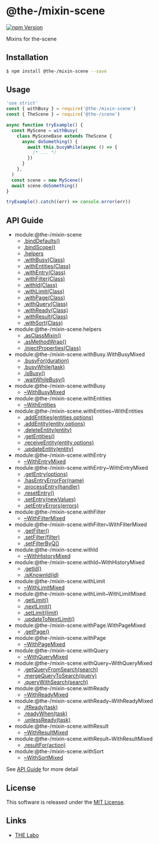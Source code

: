 @the-/mixin-scene
==========

<!---
This file is generated by @the-/templates. Do not update manually.
--->

<!-- Badge Start -->
<a name="badges"></a>

[![npm Version][bd_npm_shield_url]][bd_npm_url]

[bd_repo_url]: https://github.com/the-labo/the
[bd_npm_url]: http://www.npmjs.org/package/@the-/mixin-scene
[bd_npm_shield_url]: http://img.shields.io/npm/v/@the-/mixin-scene.svg?style=flat

<!-- Badge End -->


<!-- Description Start -->
<a name="description"></a>

Mixins for the-scene

<!-- Description End -->


<!-- Overview Start -->
<a name="overview"></a>




<!-- Overview End -->


<!-- Sections Start -->
<a name="sections"></a>

<!-- Section from "doc/readme/01.Installation.md.hbs" Start -->

<a name="section-doc-readme-01-installation-md"></a>

Installation
-----

```bash
$ npm install @the-/mixin-scene --save
```


<!-- Section from "doc/readme/01.Installation.md.hbs" End -->

<!-- Section from "doc/readme/02.Usage.md.hbs" Start -->

<a name="section-doc-readme-02-usage-md"></a>

Usage
---------

```javascript
'use strict'
const { withBusy } = require('@the-/mixin-scene')
const { TheScene } = require('@the-/scene')

async function tryExample() {
  const MyScene = withBusy(
    class MySceneBase extends TheScene {
      async doSomething() {
        await this.busyWhile(async () => {
          /* ... */
        })
      }
    },
  )
  const scene = new MyScene()
  await scene.doSomething()
}

tryExample().catch((err) => console.error(err))

```


<!-- Section from "doc/readme/02.Usage.md.hbs" End -->


<!-- Sections Start -->

<a name="api"></a>

## API Guide


- module:@the-/mixin-scene
  - [.bindDefaults()](./doc/api/api.md#module_@the-/mixin-scene.bindDefaults)
  - [.bindScope()](./doc/api/api.md#module_@the-/mixin-scene.bindScope)
  - [.helpers](./doc/api/api.md#module_@the-/mixin-scene.helpers)
  - [.withBusy(Class)](./doc/api/api.md#module_@the-/mixin-scene.withBusy)
  - [.withEntities(Class)](./doc/api/api.md#module_@the-/mixin-scene.withEntities)
  - [.withEntry(Class)](./doc/api/api.md#module_@the-/mixin-scene.withEntry)
  - [.withFilter(Class)](./doc/api/api.md#module_@the-/mixin-scene.withFilter)
  - [.withId(Class)](./doc/api/api.md#module_@the-/mixin-scene.withId)
  - [.withLimit(Class)](./doc/api/api.md#module_@the-/mixin-scene.withLimit)
  - [.withPage(Class)](./doc/api/api.md#module_@the-/mixin-scene.withPage)
  - [.withQuery(Class)](./doc/api/api.md#module_@the-/mixin-scene.withQuery)
  - [.withReady(Class)](./doc/api/api.md#module_@the-/mixin-scene.withReady)
  - [.withResult(Class)](./doc/api/api.md#module_@the-/mixin-scene.withResult)
  - [.withSort(Class)](./doc/api/api.md#module_@the-/mixin-scene.withSort)
- module:@the-/mixin-scene.helpers
  - [.asClassMixin()](./doc/api/api.md#module_@the-/mixin-scene.helpers.asClassMixin)
  - [.asMethodWrap()](./doc/api/api.md#module_@the-/mixin-scene.helpers.asMethodWrap)
  - [.injectProperties(Class)](./doc/api/api.md#module_@the-/mixin-scene.helpers.injectProperties)
- module:@the-/mixin-scene.withBusy.WithBusyMixed
  - [.busyFor(duration)](./doc/api/api.md#module_@the-/mixin-scene.withBusy.WithBusyMixed.busyFor)
  - [.busyWhile(task)](./doc/api/api.md#module_@the-/mixin-scene.withBusy.WithBusyMixed.busyWhile)
  - [.isBusy()](./doc/api/api.md#module_@the-/mixin-scene.withBusy.WithBusyMixed.isBusy)
  - [.waitWhileBusy()](./doc/api/api.md#module_@the-/mixin-scene.withBusy.WithBusyMixed.waitWhileBusy)
- module:@the-/mixin-scene.withBusy
  - [~WithBusyMixed](./doc/api/api.md#module_@the-/mixin-scene.withBusy~WithBusyMixed)
- module:@the-/mixin-scene.withEntities
  - [~WithEntities](./doc/api/api.md#module_@the-/mixin-scene.withEntities~WithEntities)
- module:@the-/mixin-scene.withEntities~WithEntities
  - [.addEntities(entities,options)](./doc/api/api.md#module_@the-/mixin-scene.withEntities~WithEntities.addEntities)
  - [.addEntity(entity,options)](./doc/api/api.md#module_@the-/mixin-scene.withEntities~WithEntities.addEntity)
  - [.deleteEntity(entity)](./doc/api/api.md#module_@the-/mixin-scene.withEntities~WithEntities.deleteEntity)
  - [.getEntities()](./doc/api/api.md#module_@the-/mixin-scene.withEntities~WithEntities.getEntities)
  - [.receiveEntity(entity,options)](./doc/api/api.md#module_@the-/mixin-scene.withEntities~WithEntities.receiveEntity)
  - [.updateEntity(entity)](./doc/api/api.md#module_@the-/mixin-scene.withEntities~WithEntities.updateEntity)
- module:@the-/mixin-scene.withEntry
  - [~WithEntryMixed](./doc/api/api.md#module_@the-/mixin-scene.withEntry~WithEntryMixed)
- module:@the-/mixin-scene.withEntry~WithEntryMixed
  - [.getEntry(options)](./doc/api/api.md#module_@the-/mixin-scene.withEntry~WithEntryMixed.getEntry)
  - [.hasEntryErrorFor(name)](./doc/api/api.md#module_@the-/mixin-scene.withEntry~WithEntryMixed.hasEntryErrorFor)
  - [.processEntry(handler)](./doc/api/api.md#module_@the-/mixin-scene.withEntry~WithEntryMixed.processEntry)
  - [.resetEntry()](./doc/api/api.md#module_@the-/mixin-scene.withEntry~WithEntryMixed.resetEntry)
  - [.setEntry(newValues)](./doc/api/api.md#module_@the-/mixin-scene.withEntry~WithEntryMixed.setEntry)
  - [.setEntryErrors(errors)](./doc/api/api.md#module_@the-/mixin-scene.withEntry~WithEntryMixed.setEntryErrors)
- module:@the-/mixin-scene.withFilter
  - [~WithFilterMixed](./doc/api/api.md#module_@the-/mixin-scene.withFilter~WithFilterMixed)
- module:@the-/mixin-scene.withFilter~WithFilterMixed
  - [.getFilter()](./doc/api/api.md#module_@the-/mixin-scene.withFilter~WithFilterMixed.getFilter)
  - [.setFilter(filter)](./doc/api/api.md#module_@the-/mixin-scene.withFilter~WithFilterMixed.setFilter)
  - [.setFilterByQ()](./doc/api/api.md#module_@the-/mixin-scene.withFilter~WithFilterMixed.setFilterByQ)
- module:@the-/mixin-scene.withId
  - [~WithHistoryMixed](./doc/api/api.md#module_@the-/mixin-scene.withId~WithHistoryMixed)
- module:@the-/mixin-scene.withId~WithHistoryMixed
  - [.getId()](./doc/api/api.md#module_@the-/mixin-scene.withId~WithHistoryMixed.getId)
  - [.isKnownId(id)](./doc/api/api.md#module_@the-/mixin-scene.withId~WithHistoryMixed.isKnownId)
- module:@the-/mixin-scene.withLimit
  - [~WithLimitMixed](./doc/api/api.md#module_@the-/mixin-scene.withLimit~WithLimitMixed)
- module:@the-/mixin-scene.withLimit~WithLimitMixed
  - [.getLimit()](./doc/api/api.md#module_@the-/mixin-scene.withLimit~WithLimitMixed.getLimit)
  - [.nextLimit()](./doc/api/api.md#module_@the-/mixin-scene.withLimit~WithLimitMixed.nextLimit)
  - [.setLimit(limit)](./doc/api/api.md#module_@the-/mixin-scene.withLimit~WithLimitMixed.setLimit)
  - [.updateToNextLimit()](./doc/api/api.md#module_@the-/mixin-scene.withLimit~WithLimitMixed.updateToNextLimit)
- module:@the-/mixin-scene.withPage.WithPageMixed
  - [.getPage()](./doc/api/api.md#module_@the-/mixin-scene.withPage.WithPageMixed.getPage)
- module:@the-/mixin-scene.withPage
  - [~WithPageMixed](./doc/api/api.md#module_@the-/mixin-scene.withPage~WithPageMixed)
- module:@the-/mixin-scene.withQuery
  - [~WithQueryMixed](./doc/api/api.md#module_@the-/mixin-scene.withQuery~WithQueryMixed)
- module:@the-/mixin-scene.withQuery~WithQueryMixed
  - [.getQueryFromSearch(search)](./doc/api/api.md#module_@the-/mixin-scene.withQuery~WithQueryMixed.getQueryFromSearch)
  - [.mergeQueryToSearch(query)](./doc/api/api.md#module_@the-/mixin-scene.withQuery~WithQueryMixed.mergeQueryToSearch)
  - [.queryWithSearch(search)](./doc/api/api.md#module_@the-/mixin-scene.withQuery~WithQueryMixed.queryWithSearch)
- module:@the-/mixin-scene.withReady
  - [~WithReadyMixed](./doc/api/api.md#module_@the-/mixin-scene.withReady~WithReadyMixed)
- module:@the-/mixin-scene.withReady~WithReadyMixed
  - [.ifReady(task)](./doc/api/api.md#module_@the-/mixin-scene.withReady~WithReadyMixed.ifReady)
  - [.readyWhen(task)](./doc/api/api.md#module_@the-/mixin-scene.withReady~WithReadyMixed.readyWhen)
  - [.unlessReady(task)](./doc/api/api.md#module_@the-/mixin-scene.withReady~WithReadyMixed.unlessReady)
- module:@the-/mixin-scene.withResult
  - [~WithResultMixed](./doc/api/api.md#module_@the-/mixin-scene.withResult~WithResultMixed)
- module:@the-/mixin-scene.withResult~WithResultMixed
  - [.resultFor(action)](./doc/api/api.md#module_@the-/mixin-scene.withResult~WithResultMixed.resultFor)
- module:@the-/mixin-scene.withSort
  - [~WithSortMixed](./doc/api/api.md#module_@the-/mixin-scene.withSort~WithSortMixed)

See [API Guide](./doc/api/api.md) for more detail


<!-- LICENSE Start -->
<a name="license"></a>

License
-------
This software is released under the [MIT License](https://github.com/the-labo/the/blob/master/LICENSE).

<!-- LICENSE End -->


<!-- Links Start -->
<a name="links"></a>

Links
------

+ [THE Labo][the_labo_url]

[the_labo_url]: https://github.com/the-labo

<!-- Links End -->
